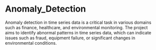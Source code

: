# Anomaly_Detection
Anomaly detection in time series data is a critical task in various domains such as finance, healthcare, and environmental monitoring. The project aims to identify abnormal patterns in time series data, which can indicate issues such as fraud, equipment failure, or significant changes in environmental conditions. 
